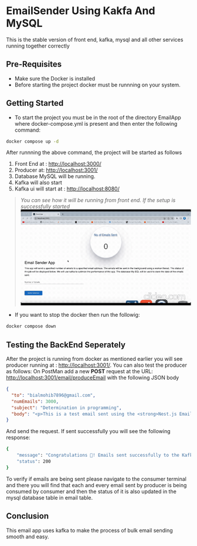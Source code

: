 # EmailSender Using Kakfa And MySQL

This is the stable version of front end, kafka, mysql and all other services running together correctly

## Pre-Requisites

- Make sure the Docker is installed
- Before starting the project docker must be runnning on your system.

## Getting Started

- To start the project you must be in the root of the directory EmailApp where docker-compose.yml is present and then enter the following command:

```bash
docker compose up -d
```

After runnning the above command, the project will be started as follows

1. Front End at : [http://localhost:3000/](http://localhost:3000/)
2. Producer at: [http://localhost:3001/](http://localhost:3001/)
3. Database MySQL will be running.
4. Kafka will also start
5. Kafka ui will start at : [http://localhost:8080/](http://localhost:8080/)

> <i>You can see how it will be running from front end. If the setup is successfully started</i>
> <img src="./ReadmeMaterial/front_end.gif" alt="Front End Email Sender" title="Email Sender Front End Demo" />

- If you want to stop the docker then run the followig:

```bash
docker compose down
```

## Testing the BackEnd Seperately

After the project is running from docker as mentioned earlier you will see producer running at :
[http://localhost:3001/](http://localhost:3001/). You can also test the producer as follows:
On PostMan add a new **POST** request at the URL: [http://localhost:3001/email/produceEmail](http://localhost:3001/email/produceEmail) with the following JSON body

```json
{
  "to": "bialmohib7896@gmail.com",
  "numEmails": 3000,
  "subject": "Determination in programming",
  "body": "<p>This is a test email sent using the <strong>Nest.js Email Service.</strong></p>"
}
```

And send the request. If sent successfully you will see the following response:

```bash
{
    "message": "Congratulations 🎉! Emails sent successfully to the Kafka topic: medium.rocks",
    "status": 200
}
```

To verify if emails are being sent please navigate to the consumer terminal and there you will find that each and every email sent by producer is being consumed by consumer and then the status of it is also updated in the mysql database table in email table.

## Conclusion

This email app uses kafka to make the process of bulk email sending smooth and easy.
